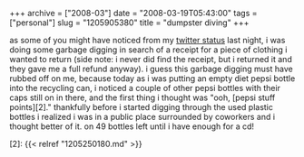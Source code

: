 +++
archive = ["2008-03"]
date = "2008-03-19T05:43:00"
tags = ["personal"]
slug = "1205905380"
title = "dumpster diving"
+++

as some of you might have noticed from my [twitter status][1] last night,
i was doing some garbage digging in search of a receipt for a piece of
clothing i wanted to return (side note: i never did find the receipt, but
i returned it and they gave me a full refund anyway). i guess this garbage
digging must have rubbed off on me, because today as i was putting an
empty diet pepsi bottle into the recycling can, i noticed a couple of
other pepsi bottles with their caps still on in there, and the first thing
i thought was "ooh, [pepsi stuff points][2]." thankfully before i started
digging through the used plastic bottles i realized i was in a public
place surrounded by coworkers and i thought better of it. on 49 bottles
left until i have enough for a cd!

[1]: http://www.twitter.com/bismark
[2]: {{< relref "1205250180.md" >}}

